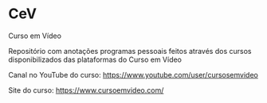 # CeV
 Curso em Vídeo

Repositório com anotações programas pessoais feitos através dos cursos disponibilizados das plataformas do Curso em Vídeo

Canal no YouTube do curso:
https://www.youtube.com/user/cursosemvideo

Site do curso:
https://www.cursoemvideo.com/